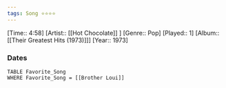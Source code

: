 ```yaml
---
tags: Song ⭐⭐⭐⭐ 
---
```

[Time:: 4:58]
[Artist:: [[Hot Chocolate]] ]
[Genre:: Pop]
[Played:: 1]
[Album:: [[Their Greatest Hits (1973)]]]
[Year:: 1973]
### Dates
````dataview
TABLE Favorite_Song
WHERE Favorite_Song = [[Brother Loui]]
````
